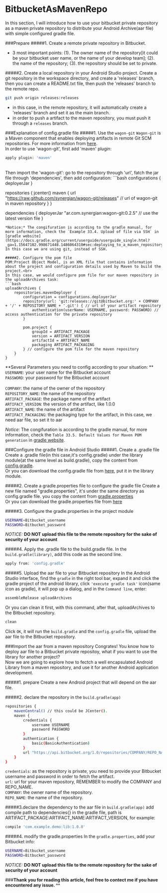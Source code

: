 # BitbucketAsMavenRepo

In this section, I will introduce how to use your bitbucket private repository as a maven private repository to distribute your Android Archive(aar file) with simple configured gradle file. 

###Prepare
#####1. Create a remote private repository in Bitbucket. 
* 3 most important points: (1). The owner name of the repository[it could be your bitbucket user name, or the name of your develop team]; (2). the name of the repository; (3). the repository should be set to private.

#####2. Create a local repository in your Android Studio project.
Create a git repository in the workspace directory, and create a 'releases' branch, then you can create a README.txt file, then push the 'releases' branch to the remote repo.
```bash
git push origin releases:releases
```
* in this case, in the remote repository, it will automatically create a 'releases' branch and set it as the main branch.
* in order to push a artifact to the maven repository, you must push it through a ```releases``` branch.

###Explanation of config.gradle file
#####1. Use the `wagon-git` 
`Wagon-git` is a Maven component that enables deploying artifacts in remote Git SCM repositories. For more information from [here](http://synergian.github.io/wagon-git/index.html).<br>
In order to use 'wagon-git', first add 'maven' plugin: 
```bash
apply plugin: 'maven'
```
<br>
Then import the 'wagon-git':
go to the repository through 'url', fatch the jar file through 'dependencies', then add configuration:
```bash
configurations {
    deployerJar
}

repositories {
    jcenter()
    maven {
        url "https://raw.github.com/synergian/wagon-git/releases"  // url of wagon-git in maven repository
    }
}

dependencies {
    deployerJar "ar.com.synergian:wagon-git:0.2.5"  // use the latest version file 
}
```
*Notice:* The congifuration is according to the gradle manual, for more information, check the `Example 33.4. Upload of file via SSH` in [gradle website](https://docs.gradle.org/current/userguide/userguide_single.html?_ga=1.15647102.998671448.1486064310#sec:deploying_to_a_maven_repository). In this case we are using git, instead of SSH.

#####2. Configure the pom file
POM:Project Object Model, is an XML file that contains information about the project and configuration details used by Maven to build the project.<br>
In this case, we would configure pom file for our maven repository in the uploadArchives task:
```bash
uploadArchives {
    repositories.mavenDeployer {
        configuration = configurations.deployerJar
        repository(url: 'git:releases://git@bitbucket.org:' + COMPANY + '/' + REPOSITORY_NAME + '.git') { // url of your artifact repository
            authentication(userName: USERNAME, password: PASSWORD) // access authentication for the private repository
        }

        pom.project {
            groupId = ARTIFACT_PACKAGE
            version = ARTIFACT_VERSION
            artifactId = ARTIFACT_NAME
            packaging ARTIFACT_PACKAGING
        } // configure the pom file for the maven repository
    }
}
```
**Several Parameters you need to config according to your situation: **<br>
`USERNAME`: your user name for the Bitbucket account<br>
`PASSWORD`: your password for the Bitbucket account<br>
<br>
`COMPANY`: the name of the owner of the repository<br>
`REPOSITORY_NAME`: the name of the repository<br>
`ARTIFACT_PACKAGE`: the package name of the artifact<br>
`ARTIFACT_VERSION`: the version of the artifact, like 1.0.0<br>
`ARTIFACT_NAME`: the name of the artifact<br>
`ARTIFACT_PACKAGING`: the packaging type for the artifact, in this case, we need aar file, so set it to aar<br>

*Notice:* The congifuration is according to the gradle manual, for more information, check the `Table 33.5. Default Values for Maven POM generation` in [gradle website](https://docs.gradle.org/current/userguide/userguide_single.html?_ga=1.15647102.998671448.1486064310#sec:maven_pom_generation).

###Configure the gradle file in Android Studio
#####1. Create a .gradle file
Create a .gradle file(in this case,it's config.gradle) under the library module(at the same level as build.gradle), copy the content from [config.gradle](https://github.com/liwangjing/BitbucketAsMavenRepo/blob/master/config.gradle).<br>
Or you can download the config.gradle file from [here](https://github.com/liwangjing/BitbucketAsMavenRepo), put it in the library module.

#####2. Create a gradle.properties file to configure the gradle file
Create a new file named "gradle.properties", it's under the same directory as config.gradle file. you copy the content from [gradle.properties](https://github.com/liwangjing/BitbucketAsMavenRepo/blob/master/gradle.properties)<br>
Or you can download the gradle.properties file from [here](https://github.com/liwangjing/BitbucketAsMavenRepo)

#####3. Configure the gradle.properties in the project module
```bash
USERNAME=Bitbucket_username
PASSWORD=Bitbucket_password
```
*NOTICE:* **DO NOT upload this file to the remote repository for the sake of security of your account**

#####4. Apply the .gradle file to the build.gradle file.
In the `build.gradle(library)`, add this code as the second line.
```bash
apply from: 'config.gradle' 
```

#####5. Upload the aar file to your Bitbucket repository
In the Android Studio interface, find the `gradle` in the right tool bar,  expand it and click the gradle project of the android library, click `'execute gradle task'` icon(same icon as gradle), it will pop up a dialog, and in the `Command line`, enter:
```bash
assembleRelease uploadArchives
```
Or you can clean it first, with this command, after that, uploadArchives to the Bitbucket repository.
```bash
clean
```
Click `OK`, it will run the `build.gradle` and the `config.gradle` file, upload the aar file to the Bitbucket repository.


###Import the aar from a maven repository
Congrates! You know how to deploy aar file to a Bitbucket private repositoy, what if you want to use the library for another project?<br>
Now we are going to explore how to fectch a well encapsulated Android Library from a maven repository, and use it for another Android application development.

#####1. prepare
Create a new Android project that will depend on the aar file.

#####2. declare the repository in the `build.gradle(app)`
```bash
repositories {
    mavenCentral() // this could be JCenter().
    maven {
        credentials {
            username USERNAME
            password PASSWORD
        }
        authentication {
            basic(BasicAuthentication)
        }
        url "https://api.bitbucket.org/1.0/repositories/COMPANY/REPO_NAME/raw/releases" // you need to configure the COMPANY & REPO_NAME.
    }
}
```
`credentials`: as the repository is private, you need to provide your Bitbucket username and password in order to fetch the artifact.<br>
`url`: url for your maven repository, REMEMBER to modify the COMPANY and REPO_NAME.<br>
`COMPANY`: the owner name of the repository.<br>
`REPO_NAME`: the name of the repository.<br>

#####3.declare the dependency to the aar file in `build.gradle(app)`
add compile path to dependencies{} in the gradle file, path is ARTIFACT_PACKAGE:ARTIFACT_NAME:ARTIFACT_VERSION, for example:
```bash
compile 'com.example.demo:lib:1.0.0'
```

#####4. modify the gradle.properties
In the ```gradle.properties```, add your Bitbucket info:
```bash
USERNAME=Bitbucket_username
PASSWORD=Bitbucket_password
```
*NOTICE:* **DO NOT upload this file to the remote repository for the sake of security of your account**

###**Thank you for reading this article, feel free to contect me if you have encountered any issue. ^^**
